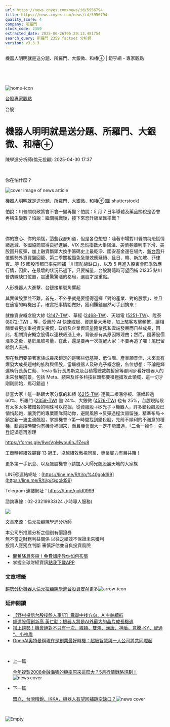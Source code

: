 ```yaml
---
url: https://news.cnyes.com/news/id/5956794
title: https://news.cnyes.com/news/id/5956794
quality_score: 4
company: 所羅門
stock_code: 2359
extracted_date: 2025-06-26T05:29:13.481754
search_query: 所羅門 2359 factset 分析師
version: v3.3.3
---
```


機器人明明就是送分題、所羅門、大銀微、和椿⊕ | 鉅亨網 - 專家觀點

‌

‌

![home-icon](/assets/icons/breadCrumb/symbol-icon-home.svg)

[台股](/news/cat/tw_stock)[專家觀點](/news/cat/stock_report)

台股

# 機器人明明就是送分題、所羅門、大銀微、和椿⊕

陳學進分析師(倫元投顧) 2025-04-30 17:37

‌

你在怕什麼？

![cover image of news article](/_next/image?url=https%3A%2F%2Fcimg.cnyes.cool%2Fprod%2Fnews%2F5956794%2Fl%2F8191660a30b4559d2b59137737805f85.jpg&w=3840&q=75)

機器人明明就是送分題、所羅門、大銀微、和椿⊕(圖:shutterstock)

怕說：川普關稅政策會不會一變再變？怕說：5 月 7 日半導體及藥品關稅是否會再橫生變數？怕說：繼關稅戰後，接下來恐升級至匯率戰？

‌

你的擔心、你的煩惱，這些我都知道，但是各位想想：隨著市場對川普關稅恐慌情緒遞減、多國協商取得良好進展、VIX 恐慌指數大舉降溫、美債券殖利率下滑、美股回升反彈，加上融資斷頭大換手籌碼史上最乾淨、國安基金還在場內、[新台幣](https://invest.cnyes.com/forex/detail/usdtwd)升值態勢外資買盤回籠、第二季關稅豁免急單效應延續、且日、韓、新加坡、菲律賓… 等 15 國股市都已率先回補「川普防線缺口」、以及 5 月進入股東會旺季效應行情，因此，在最壞的狀況已過下，只要補量，台股將隨時可望回補 21235 點川普防線缺口位置，震盪驚驚漲的格局，選股才是重點。

人形機器人大進擊、台鏈接單號角響起

其實做股票並不難，首先，不外乎就是要懂得選擇「對的產業、對的股票」，並且在適當的時機出手，確實把事情給做好，獲利賺錢自然可手到擒來！

就像資安概念股大綜 ([3147-TW](https://www.cnyes.com/twstock/3147))、華經 ([2468-TW](https://www.cnyes.com/twstock/2468))、天越電 ([5251-TW](https://www.cnyes.com/twstock/5251))、陞泰 ([8072-TW](https://www.cnyes.com/twstock/8072))… 等，受惠於 AI 快速崛起、資訊量大爆發，加上駭客攻擊頻繁，讓相關業者更加重視資安投資，政府及企業資訊量隨業務和雲端發展而日益成長，因此，相關資安概念股得以連袂飆漲上來，背後都有其原因跟理由；然而，隨著股價漲多之後，基於風險考量，在此，還是要再一次提醒大家：不要再追了囉！尾巴留給別人去拚。

現在我們要帶著家族成員來鎖定的是哪些低基期、低位階、產業願景佳、未來具有爆發大成長題材的族群與個股，當屬機器人及矽光子概念股，各位想想：不論是輝達執行長黃仁勳、Tesla 執行長馬斯克及台積電總裁魏哲家等都同步看好機器人的未來發展前景，包括 Meta、蘋果及許多科技巨頭都要積極搶攻此領域，這一切才剛剛開始，焉可錯過！

恭喜大家！這一路跟大家分享的和椿 ([6215-TW](https://www.cnyes.com/twstock/6215)) 連飆二根漲停板、漲幅超過 60%、所羅門 ([2359-TW](https://www.cnyes.com/twstock/2359)) 逾 24%、大銀微 ([4576-TW](https://www.cnyes.com/twstock/4576)) 也有 25%，台股現階段有太多太多被錯殺的明珠可以挖掘，從資服股→矽光子→機器人，許多錯殺飆股已悄悄起跑，讓我們的專業團隊幫助你，避開風險→反彈過程汰弱留強，精準布局→鎖定新一波主流飆股，掌握機會→第一時間找到錯殺股，先前不順利的不滿意的種種，趁這段時間你有機會補回來，而且機會很大一定不能錯過，「二合一操作」先登記滿意再辦理

<https://forms.gle/9wsVpMwou6nJ1Zeu8>

工商時報績效競賽 13 冠王、卓越績效傲視同業、專業實力有目共賭！

更多第一手訊息、以及飆股機會→請加入大師兄飆股鑫天地的大家族

LINE@連結網址：[https://line.me/R/ti/p/%40gold99](https://line.me/R/ti/p/@gold99)

Telegram 連結網址：<https://t.me/gold0999>

諮詢專線︰02-23219933(24 小時專人服務)

![](https://cimg.cnyes.cool/prod/news/5956794/l/9ac5fec0be0e015f7c3ede95934a51d3.jpg)

文章來源：倫元投顧陳學進分析師

本公司所推薦分析之個別有價證券  
無不當之財務利益關係 以往之績效不保證未來獲利  
投資人應獨立判斷 審慎評估並自負投資風險

* [關稅降息夾殺！免費講座教你如何布局](https://www.rsc.com.tw/Cnyes_RSC/SeminarBooking2025InvestmentOutlook.aspx?utm_source=anue&utm_medium=usstocks_end)
* 掌握全球財經資訊[點我下載APP](http://www.cnyes.com/app/?utm_source=mweb&utm_medium=HamMenuBanner&utm_campaign=fixed&utm_content=entr)

### 文章標籤

[趨勢分析](https://news.cnyes.com/tag/趨勢分析 "趨勢分析")[機器人](https://news.cnyes.com/tag/機器人 "機器人")[倫元投顧](https://news.cnyes.com/tag/倫元投顧 "倫元投顧")[陳學進](https://news.cnyes.com/tag/陳學進 "陳學進")[台股](https://news.cnyes.com/tag/台股 "台股")[資安](https://news.cnyes.com/tag/資安 "資安")[AI](https://news.cnyes.com/tag/AI "AI")更多![arrow-icon](/assets/icons/arrows/arrow-down.svg)

### 延伸閱讀

* [【野村投信台股操盤人筆記】震盪中找方向，AI主軸續航](/news/id/6039175)
* [輝達股價創新高 黃仁勳：機器人將是AI外最大的晶片成長機遇](/news/id/6038668)
* [搭上趨勢！機會絕對不只有一次、緯穎、雙鴻、漢唐、神盾、意騰-KY、智通\*、小神盾](/news/id/6038081)
* [OpenAI奧特曼稱現在是創業最好時機：超級智慧與一人公司將共同崛起](/news/id/6037205)

‌

* 上一篇

  [今年複製2008金融海嘯的機率原來這麼大？5月行情戰略規劃！](/news/id/5957848)![news cover](https://cimg.cnyes.cool/prod/news/5957848/m/093f1304923f1ca6bcb19d51698215dd.jpg)
* 下一篇

  [盟立、台灣精銳、IKKA，機器人有望回補跳空缺口？](/news/id/5956248)![news cover](https://cimg.cnyes.cool/prod/news/5956248/m/4ef523e6ae50e8d2f5fb7896b0664fe3.jpg)

‌

![Empty](/assets/icons/skeleton/empty-image.svg)

‌